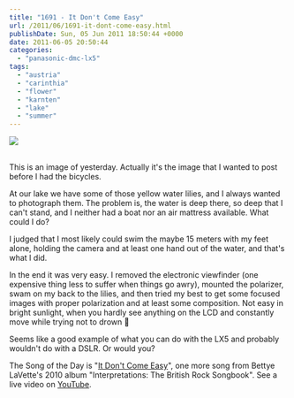 ```yaml
---
title: "1691 - It Don't Come Easy"
url: /2011/06/1691-it-dont-come-easy.html
publishDate: Sun, 05 Jun 2011 18:50:44 +0000
date: 2011-06-05 20:50:44
categories: 
  - "panasonic-dmc-lx5"
tags: 
  - "austria"
  - "carinthia"
  - "flower"
  - "karnten"
  - "lake"
  - "summer"
---
```

<div class="container">
<div class="center"><a target="_blank" href="https://d25zfm9zpd7gm5.cloudfront.net/1200x1200/2011/20110604_155842_ps.jpg"><img src="https://d25zfm9zpd7gm5.cloudfront.net/0600x0600/2011/20110604_155842_ps.jpg" /></a></div>
</div>
<br />

This is an image of yesterday. Actually it's the image that I wanted to post before I had the bicycles.

At our lake we have some of those yellow water lilies, and I always wanted to photograph them. The problem is, the water is deep there, so deep that I can't stand, and I neither had a boat nor an air mattress available. What could I do?

I judged that I most likely could swim the maybe 15 meters with my feet alone, holding the camera and at least one hand out of the water, and that's what I did.


In the end it was very easy. I removed the electronic viewfinder (one expensive thing less to suffer when things go awry), mounted the polarizer, swam on my back to the lilies, and then tried my best to get some focused images with proper polarization and at least some composition. Not easy in bright sunlight, when you hardly see anything on the LCD and constantly move while trying not to drown 🙂

Seems like a good example of what you can do with the LX5 and probably wouldn't do with a DSLR. Or would you?

The Song of the Day is "<a target="_blank" href="http://www.lyricsmode.com/lyrics/g/george_harrison/it_dont_come_easy.html">It Don't Come Easy</a>", one more song from Bettye LaVette's 2010 album "Interpretations: The British Rock Songbook". See a live video on <a target="_blank" href="http://www.youtube.com/watch?v=cNzxvAKrk3M">YouTube</a>.
